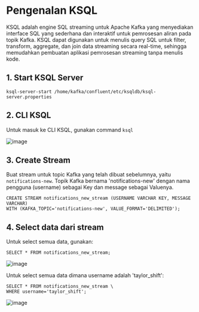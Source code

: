 # Pengenalan KSQL

KSQL adalah engine SQL streaming untuk Apache Kafka yang menyediakan interface SQL yang sederhana dan interaktif untuk pemrosesan aliran pada topik Kafka. KSQL dapat digunakan untuk menulis query SQL untuk filter, transform, aggregate, dan join data streaming secara real-time, sehingga memudahkan pembuatan aplikasi pemrosesan streaming tanpa menulis kode.

## 1. Start KSQL Server

```
ksql-server-start /home/kafka/confluent/etc/ksqldb/ksql-server.properties
```

## 2. CLI KSQL

Untuk masuk ke CLI KSQL, gunakan command `ksql`

![image](https://github.com/ivynajohansen/belajar-confluent/assets/83331802/c71f313e-b106-4d13-973a-640dc1aa2850)


## 3. Create Stream

Buat stream untuk topic Kafka yang telah dibuat sebelumnya, yaitu `notifications-new`. Topik Kafka bernama 'notifications-new' dengan nama pengguna (username) sebagai Key dan message sebagai Valuenya.

```
CREATE STREAM notifications_new_stream (USERNAME VARCHAR KEY, MESSAGE VARCHAR)
WITH (KAFKA_TOPIC='notifications-new', VALUE_FORMAT='DELIMITED');
```

## 4. Select data dari stream

Untuk select semua data, gunakan:

```
SELECT * FROM notifications_new_stream;
```

![image](https://github.com/ivynajohansen/belajar-confluent/assets/83331802/81ce049f-b6bf-48e1-b39a-bbf1ead197fd)

Untuk select semua data dimana username adalah 'taylor_shift':

```
SELECT * FROM notifications_new_stream \
WHERE username='taylor_shift';
```

![image](https://github.com/ivynajohansen/belajar-confluent/assets/83331802/3e5609c5-78b0-42fd-b4f0-3fb417cc46e9)
